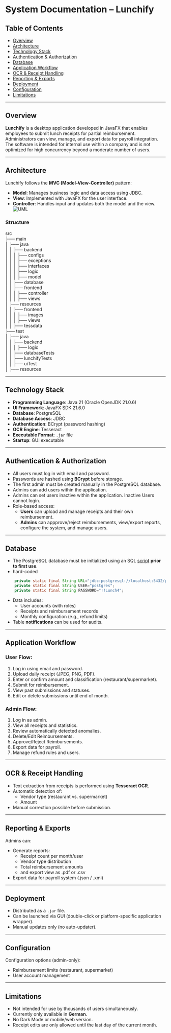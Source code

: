 # System Documentation – Lunchify

## Table of Contents

- [Overview](#overview)
- [Architecture](#architecture)
- [Technology Stack](#technology-stack)
- [Authentication & Authorization](#authentication--authorization)
- [Database](#database)
- [Application Workflow](#application-workflow)
- [OCR & Receipt Handling](#ocr--receipt-handling)
- [Reporting & Exports](#reporting--exports)
- [Deployment](#deployment)
- [Configuration](#configuration)
- [Limitations](#limitations)

---

## Overview

**Lunchify** is a desktop application developed in JavaFX that enables employees to submit lunch receipts for partial reimbursement. Administrators can view, manage, and export data for payroll integration. The software is intended for internal use within a company and is not optimized for high concurrency beyond a moderate number of users.

---

## Architecture

Lunchify follows the **MVC (Model-View-Controller)** pattern:

- **Model**: Manages business logic and data access using JDBC.
- **View**: Implemented with JavaFX for the user interface.
- **Controller**: Handles input and updates both the model and the view.  
 ![UML](../uml/UML_Release0.3.0/Architektur_UML.png)

### Structure 

src  
├── main  
│   ├── java  
│   │   ├── backend  
│   │   │   ├── configs  
│   │   │   ├── exceptions  
│   │   │   ├── interfaces  
│   │   │   ├── logic  
│   │   │   ├── model  
│   │   ├── database  
│   │   ├── frontend  
│   │   │   ├── controller  
│   │   │   ├── views  
│   ├── resources  
│   │   ├── frontend  
│   │   │   ├── images  
│   │   │   ├── views  
│   │   ├── tessdata  
├── test  
│   ├── java   
│   │   ├── backend  
│   │   │   ├── logic  
│   │   ├── databaseTests  
│   │   ├── lunchifyTests  
│   │   ├── uiTest  
│   ├── resources  
  
---

## Technology Stack

- **Programming Language**: Java 21 (Oracle OpenJDK 21.0.6)
- **UI Framework**: JavaFX SDK 21.6.0
- **Database**: PostgreSQL
- **Database Access**: JDBC
- **Authentication**: BCrypt (password hashing)
- **OCR Engine**: Tesseract
- **Executable Format**: `.jar` file
- **Startup**: GUI executable

---

## Authentication & Authorization

- All users must log in with email and password.
- Passwords are hashed using **BCrypt** before storage.
- The first admin must be created manually in the PostgreSQL database.
- Admins can add users within the application.
- Admins can set users inactive within the application. Inactive Users cannot login.
- Role-based access:
    - **Users** can upload and manage receipts and their own reimbursement.
    - **Admins** can appprove/reject reimbursements, view/export reports, configure the system, and manage users.

---

## Database

- The PostgreSQL database must be initialized using an SQL [script](../Database.md) **prior to first use**.
- hard-coded
```java
    private static final String URL="jdbc:postgresql://localhost:5432/postgres";
    private static final String USER="postgres";
    private static final String PASSWORD="!!Lunch4";
```
- Data includes:
    - User accounts (with roles)
    - Receipts and reimbursement records
    - Monthly configuration (e.g., refund limits)
- Table **notifications** can be used for audits.
  
---

## Application Workflow

### User Flow:
1. Log in using email and password.
2. Upload daily receipt (JPEG, PNG, PDF).
3. Enter or confirm amount and classification (restaurant/supermarket).
4. Submit for reimbursement.
5. View past submissions and statuses.
6. Edit or delete submissions until end of month.

### Admin Flow:
1. Log in as admin.
2. View all receipts and statistics.
3. Review automatically detected anomalies.
4. Delete/Edit Reimbursements.
5. Approve/Reject Reimbursements.
6. Export data for payroll.
7. Manage refund rules and users. 

---

## OCR & Receipt Handling

- Text extraction from receipts is performed using **Tesseract OCR**.
- Automatic detection of:
    - Vendor type (restaurant vs. supermarket)
    - Amount
- Manual correction possible before submission.

---

## Reporting & Exports

Admins can:
- Generate reports:
    - Receipt count per month/user
    - Vendor type distribution
    - Total reimbursement amounts
    - and export view as .pdf or .csv
- Export data for payroll system (.json / .xml)

---

## Deployment
- Distributed as a `.jar` file.
- Can be launched via GUI (double-click or platform-specific application wrapper).
- Manual updates only (no auto-updater).

---

## Configuration

Configuration options (admin-only):
- Reimbursement limits (restaurant, supermarket)
- User account management

---

## Limitations

- Not intended for use by thousands of users simultaneously.
- Currently only available in **German**.
- No Dark Mode or mobile/web version.
- Receipt edits are only allowed until the last day of the current month.

